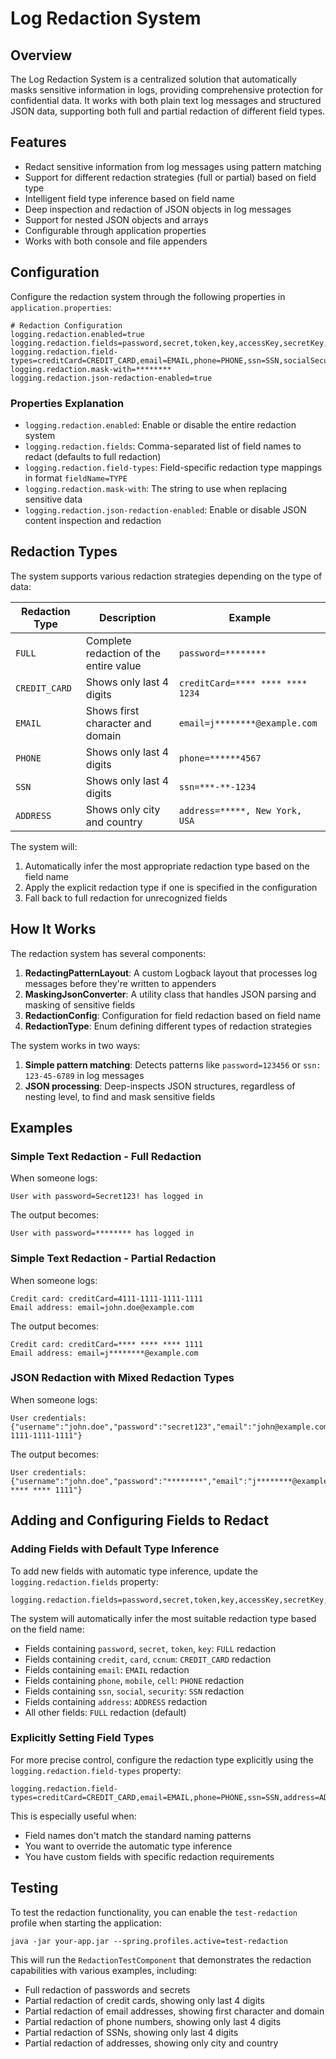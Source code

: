 # Log Redaction System

## Overview

The Log Redaction System is a centralized solution that automatically masks sensitive information in logs, providing comprehensive protection for confidential data. It works with both plain text log messages and structured JSON data, supporting both full and partial redaction of different field types.

## Features

- Redact sensitive information from log messages using pattern matching
- Support for different redaction strategies (full or partial) based on field type
- Intelligent field type inference based on field name
- Deep inspection and redaction of JSON objects in log messages
- Support for nested JSON objects and arrays
- Configurable through application properties
- Works with both console and file appenders

## Configuration

Configure the redaction system through the following properties in `application.properties`:

```properties
# Redaction Configuration
logging.redaction.enabled=true
logging.redaction.fields=password,secret,token,key,accessKey,secretKey,accountNumber,birthdate
logging.redaction.field-types=creditCard=CREDIT_CARD,email=EMAIL,phone=PHONE,ssn=SSN,socialSecurity=SSN,address=ADDRESS
logging.redaction.mask-with=********
logging.redaction.json-redaction-enabled=true
```

### Properties Explanation

- `logging.redaction.enabled`: Enable or disable the entire redaction system
- `logging.redaction.fields`: Comma-separated list of field names to redact (defaults to full redaction)
- `logging.redaction.field-types`: Field-specific redaction type mappings in format `fieldName=TYPE`
- `logging.redaction.mask-with`: The string to use when replacing sensitive data
- `logging.redaction.json-redaction-enabled`: Enable or disable JSON content inspection and redaction

## Redaction Types

The system supports various redaction strategies depending on the type of data:

| Redaction Type | Description | Example |
|---------------|-------------|---------|
| `FULL` | Complete redaction of the entire value | `password=********` |
| `CREDIT_CARD` | Shows only last 4 digits | `creditCard=**** **** **** 1234` |
| `EMAIL` | Shows first character and domain | `email=j********@example.com` |
| `PHONE` | Shows only last 4 digits | `phone=******4567` |
| `SSN` | Shows only last 4 digits | `ssn=***-**-1234` |
| `ADDRESS` | Shows only city and country | `address=*****, New York, USA` |

The system will:
1. Automatically infer the most appropriate redaction type based on the field name
2. Apply the explicit redaction type if one is specified in the configuration
3. Fall back to full redaction for unrecognized fields

## How It Works

The redaction system has several components:

1. **RedactingPatternLayout**: A custom Logback layout that processes log messages before they're written to appenders
2. **MaskingJsonConverter**: A utility class that handles JSON parsing and masking of sensitive fields
3. **RedactionConfig**: Configuration for field redaction based on field name
4. **RedactionType**: Enum defining different types of redaction strategies

The system works in two ways:

1. **Simple pattern matching**: Detects patterns like `password=123456` or `ssn: 123-45-6789` in log messages
2. **JSON processing**: Deep-inspects JSON structures, regardless of nesting level, to find and mask sensitive fields

## Examples

### Simple Text Redaction - Full Redaction

When someone logs:
```
User with password=Secret123! has logged in
```

The output becomes:
```
User with password=******** has logged in
```

### Simple Text Redaction - Partial Redaction

When someone logs:
```
Credit card: creditCard=4111-1111-1111-1111
Email address: email=john.doe@example.com
```

The output becomes:
```
Credit card: creditCard=**** **** **** 1111
Email address: email=j********@example.com
```

### JSON Redaction with Mixed Redaction Types

When someone logs:
```
User credentials: {"username":"john.doe","password":"secret123","email":"john@example.com","creditCard":"4111-1111-1111-1111"}
```

The output becomes:
```
User credentials: {"username":"john.doe","password":"********","email":"j********@example.com","creditCard":"**** **** **** 1111"}
```

## Adding and Configuring Fields to Redact

### Adding Fields with Default Type Inference

To add new fields with automatic type inference, update the `logging.redaction.fields` property:

```properties
logging.redaction.fields=password,secret,token,key,accessKey,secretKey,accountNumber
```

The system will automatically infer the most suitable redaction type based on the field name:

- Fields containing `password`, `secret`, `token`, `key`: `FULL` redaction
- Fields containing `credit`, `card`, `ccnum`: `CREDIT_CARD` redaction
- Fields containing `email`: `EMAIL` redaction
- Fields containing `phone`, `mobile`, `cell`: `PHONE` redaction
- Fields containing `ssn`, `social`, `security`: `SSN` redaction
- Fields containing `address`: `ADDRESS` redaction
- All other fields: `FULL` redaction (default)

### Explicitly Setting Field Types

For more precise control, configure the redaction type explicitly using the `logging.redaction.field-types` property:

```properties
logging.redaction.field-types=creditCard=CREDIT_CARD,email=EMAIL,phone=PHONE,ssn=SSN,address=ADDRESS,customerId=FULL
```

This is especially useful when:
- Field names don't match the standard naming patterns
- You want to override the automatic type inference
- You have custom fields with specific redaction requirements

## Testing

To test the redaction functionality, you can enable the `test-redaction` profile when starting the application:

```
java -jar your-app.jar --spring.profiles.active=test-redaction
```

This will run the `RedactionTestComponent` that demonstrates the redaction capabilities with various examples, including:
- Full redaction of passwords and secrets
- Partial redaction of credit cards, showing only last 4 digits
- Partial redaction of email addresses, showing first character and domain
- Partial redaction of phone numbers, showing only last 4 digits
- Partial redaction of SSNs, showing only last 4 digits
- Partial redaction of addresses, showing only city and country
